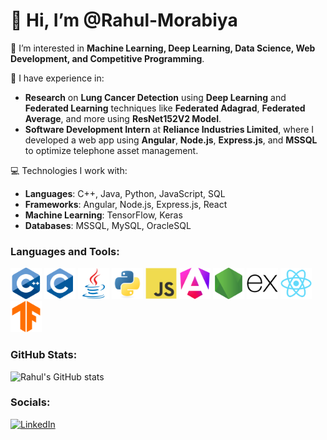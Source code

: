 # 👋 Hi, I’m @Rahul-Morabiya

👀 I’m interested in **Machine Learning, Deep Learning, Data Science, Web Development, and Competitive Programming**.

💼 I have experience in:
- **Research** on **Lung Cancer Detection** using **Deep Learning** and **Federated Learning** techniques like **Federated Adagrad**, **Federated Average**, and more using **ResNet152V2 Model**.
- **Software Development Intern** at **Reliance Industries Limited**, where I developed a web app using **Angular**, **Node.js**, **Express.js**, and **MSSQL** to optimize telephone asset management.

💻 Technologies I work with:
- **Languages**: C++, Java, Python, JavaScript, SQL
- **Frameworks**: Angular, Node.js, Express.js, React
- **Machine Learning**: TensorFlow, Keras
- **Databases**: MSSQL, MySQL, OracleSQL

### Languages and Tools:
<div>
    <img src="https://raw.githubusercontent.com/devicons/devicon/master/icons/cplusplus/cplusplus-original.svg" alt="C++" width="50" height="50"/>
    <img src="https://raw.githubusercontent.com/devicons/devicon/master/icons/c/c-original.svg" alt="C" width="50" height="50"/> 
    <img src="https://raw.githubusercontent.com/devicons/devicon/master/icons/java/java-original.svg" alt="Java" width="50" height="50"/> 
    <img src="https://raw.githubusercontent.com/devicons/devicon/master/icons/python/python-original.svg" alt="Python" width="50" height="50"/> 
    <img src="https://raw.githubusercontent.com/devicons/devicon/master/icons/javascript/javascript-original.svg" alt="JavaScript" width="50" height="50"/> 
    <img src="https://raw.githubusercontent.com/devicons/devicon/master/icons/angular/angular-original.svg" alt="Angular" width="50" height="50"/> 
    <img src="https://raw.githubusercontent.com/devicons/devicon/master/icons/nodejs/nodejs-original.svg" alt="Node.js" width="50" height="50"/> 
    <img src="https://raw.githubusercontent.com/devicons/devicon/master/icons/express/express-original.svg" alt="Express.js" width="50" height="50"/> 
    <img src="https://raw.githubusercontent.com/devicons/devicon/master/icons/react/react-original.svg" alt="React" width="50" height="50"/> 
    <img src="https://raw.githubusercontent.com/devicons/devicon/master/icons/tensorflow/tensorflow-original.svg" alt="TensorFlow" width="50" height="50"/>
</div>

### GitHub Stats:
![Rahul's GitHub stats](https://github-readme-stats.vercel.app/api?username=Rahul-Morabiya&show_icons=true&theme=radical)

### Socials:
[![LinkedIn](https://img.shields.io/badge/LinkedIn-0A66C2?style=for-the-badge&logo=linkedin&logoColor=white)](https://www.linkedin.com/in/rahul-morabiya-587746273)

<!---
Rahul-Morabiya/Rahul-Morabiya is a ✨ special ✨ repository because its `README.md` (this file) appears on your GitHub profile.
You can click the Preview link to take a look at your changes.
--->
